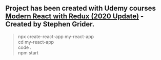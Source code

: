 ## Project has been created with Udemy courses [Modern React with Redux (2020 Update)](https://www.udemy.com/course/react-redux/) - Created by Stephen Grider.

> npx create-react-app my-react-app\
> cd my-react-app\
> code .\
> npm start
